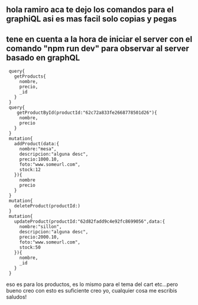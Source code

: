 ## hola ramiro aca te dejo los comandos para el graphiQL asi es mas facil solo copias y pegas
## tene en cuenta a la hora de iniciar el server con el comando "npm run dev" para observar al server basado en graphQL
```
 query{
   getProducts{
     nombre,
     precio,
     _id
   }
 }
 query{
 	getProductById(productId:"62c72a833fe2668778501d26"){
     nombre,
     precio
   }
 }
 mutation{
   addProduct(data:{
     nombre:"mesa",
     descripcion:"alguna desc",
     precio:1000.10,
     foto:"www.someurl.com",
     stock:12
   }){
     nombre
     precio
   }
 }
 mutation{
   deleteProduct(productId:)
 }
 mutation{
   updateProduct(productId:"62d82fadd9c4e92fc8699056",data:{
     nombre:"sillon",
     descripcion:"alguna desc",
     precio:2000.10,
     foto:"www.someurl.com",
     stock:50
   }){
     nombre,
     _id
   }
 }
 ```
 eso es para los productos, es lo mismo para el tema del cart etc...pero bueno creo con esto es suficiente creo yo, cualquier cosa me escribis saludos!